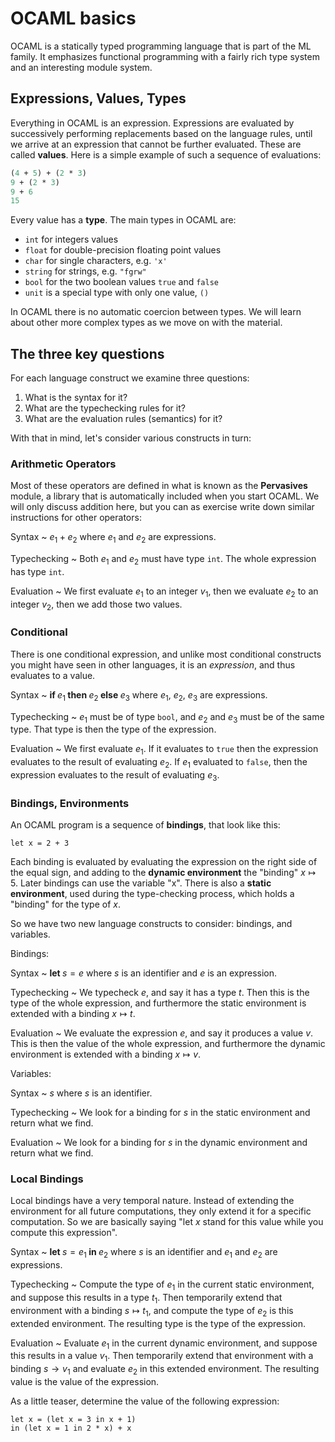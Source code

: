 # OCAML basics

OCAML is a statically typed programming language that is part of the ML family. It emphasizes functional programming with a fairly rich type system and an interesting module system.

## Expressions, Values, Types

Everything in OCAML is an expression. Expressions are evaluated by successively performing replacements based on the language rules, until we arrive at an expression that cannot be further evaluated. These are called **values**. Here is a simple example of such a sequence of evaluations:

```ocaml
(4 + 5) + (2 * 3)
9 + (2 * 3)
9 + 6
15
```

Every value has a **type**. The main types in OCAML are:

- `int` for integers values
- `float` for double-precision floating point values
- `char` for single characters, e.g. `'x'`
- `string` for strings, e.g. `"fgrw"`
- `bool` for the two boolean values `true` and `false`
- `unit` is a special type with only one value, `()`

In OCAML there is no automatic coercion between types. We will learn about other more complex types as we move on with the material.

## The three key questions

For each language construct we examine three questions:

1. What is the syntax for it?
2. What are the typechecking rules for it?
3. What are the evaluation rules (semantics) for it?

With that in mind, let's consider various constructs in turn:

### Arithmetic Operators

Most of these operators are defined in what is known as the **Pervasives** module, a library that is automatically included when you start OCAML. We will only discuss addition here, but you can as exercise write down similar instructions for other operators:

Syntax
  ~ $e_1 + e_2$ where $e_1$ and $e_2$ are expressions.

Typechecking
  ~ Both $e_1$ and $e_2$ must have type `int`. The whole expression has type `int`.

Evaluation
  ~ We first evaluate $e_1$ to an integer $v_1$, then we evaluate $e_2$ to an integer $v_2$, then we add those two values.

### Conditional

There is one conditional expression, and unlike most conditional constructs you might have seen in other languages, it is an *expression*, and thus evaluates to a value.

Syntax
  ~ $\textbf{if } e_1\textbf{ then }e_2\textbf{ else }e_3$ where $e_1$, $e_2$, $e_3$ are expressions.

Typechecking
  ~ $e_1$ must be of type `bool`, and $e_2$ and $e_3$ must be of the same type. That type is then the type of the expression.

Evaluation
  ~ We first evaluate $e_1$. If it evaluates to `true` then the expression evaluates to the result of evaluating $e_2$. If $e_1$ evaluated to `false`, then the expression evaluates to the result of evaluating $e_3$.

### Bindings, Environments

An OCAML program is a sequence of **bindings**, that look like this:

```
let x = 2 + 3
```

Each binding is evaluated by evaluating the expression on the right side of the equal sign, and adding to the **dynamic environment** the "binding" $x\mapsto 5$. Later bindings can use the variable "x". There is also a **static environment**, used during the type-checking process, which holds a "binding" for the type of $x$.

So we have two new language constructs to consider: bindings, and variables.

Bindings:

Syntax
  ~ $\textbf{let }s = e$ where $s$ is an identifier and $e$ is an expression.

Typechecking
  ~ We typecheck $e$, and say it has a type $t$. Then this is the type of the whole expression, and furthermore the static environment is extended with a binding $x\mapsto t$.

Evaluation
  ~ We evaluate the expression $e$, and say it produces a value $v$. This is then the value of the whole expression, and furthermore the dynamic environment is extended with a binding $x\mapsto v$.

Variables:

Syntax
  ~ $s$ where $s$ is an identifier.

Typechecking
  ~ We look for a binding for $s$ in the static environment and return what we find.

Evaluation
  ~ We look for a binding for $s$ in the dynamic environment and return what we find.

### Local Bindings

Local bindings have a very temporal nature. Instead of extending the environment for all future computations, they only extend it for a specific computation. So we are basically saying "let $x$ stand for this value while you compute this expression".

Syntax
  ~ $\textbf{let }s = e_1\textbf{ in }e_2$ where $s$ is an identifier and $e_1$ and $e_2$ are expressions.

Typechecking
  ~ Compute the type of $e_1$ in the current static environment, and suppose this results in a type $t_1$. Then temporarily extend that environment with a binding $s\mapsto t_1$, and compute the type of $e_2$ is this extended environment. The resulting type is the type of the expression.

Evaluation
  ~ Evaluate $e_1$ in the current dynamic environment, and suppose this results in a value $v_1$. Then temporarily extend that environment with a binding $s\to v_1$ and evaluate $e_2$ in this extended environment. The resulting value is the value of the expression.

As a little teaser, determine the value of the following expression:

```
let x = (let x = 3 in x + 1)
in (let x = 1 in 2 * x) + x
```

